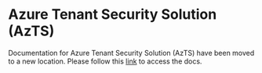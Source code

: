 # Azure Tenant Security Solution (AzTS)

Documentation for Azure Tenant Security Solution (AzTS) have been moved to a new location. Please follow this [link](https://github.com/azsk/AzTS-docs) to access the docs.
